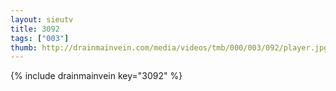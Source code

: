 ```yaml
--- 
layout: sieutv
title: 3092
tags: ["003"]
thumb: http://drainmainvein.com/media/videos/tmb/000/003/092/player.jpg
---
```

{% include drainmainvein key="3092" %} 
